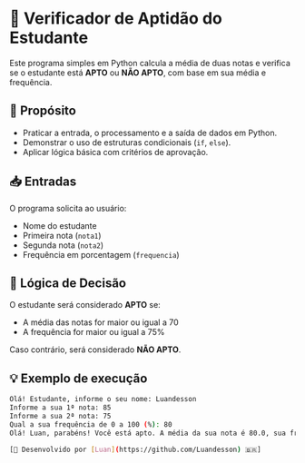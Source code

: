 # 📘 Verificador de Aptidão do Estudante

Este programa simples em Python calcula a média de duas notas e verifica se o estudante está **APTO** ou **NÃO APTO**, com base em sua média e frequência.

## 🎯 Propósito
- Praticar a entrada, o processamento e a saída de dados em Python.
- Demonstrar o uso de estruturas condicionais (`if`, `else`).
- Aplicar lógica básica com critérios de aprovação.

## 📥 Entradas
O programa solicita ao usuário:
- Nome do estudante
- Primeira nota (`nota1`)
- Segunda nota (`nota2`)
- Frequência em porcentagem (`frequencia`)

## 🧠 Lógica de Decisão
O estudante será considerado **APTO** se:

- A média das notas for maior ou igual a 70
- A frequência for maior ou igual a 75%

Caso contrário, será considerado **NÃO APTO**.

## 💡 Exemplo de execução
```bash
Olá! Estudante, informe o seu nome: Luandesson
Informe a sua 1ª nota: 85
Informe a sua 2ª nota: 75
Qual a sua frequência de 0 a 100 (%): 80
Olá! Luan, parabéns! Você está apto. A média da sua nota é 80.0, sua frequência é 80%.

[🔧 Desenvolvido por [Luan](https://github.com/Luandesson) 🇧🇷]


